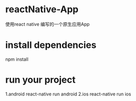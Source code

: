 # reactNative-App
使用react native 编写的一个原生应用App
# install dependencies
npm install
# run your project
1.android
react-native run android
2.ios
react-native run ios
